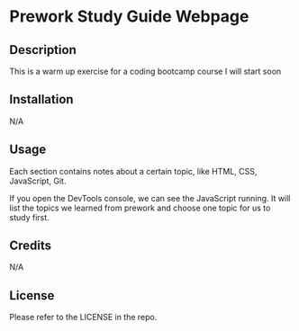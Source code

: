 # Prework Study Guide Webpage

## Description

This is a warm up exercise for a coding bootcamp course I will start soon

## Installation

N/A

## Usage

Each section contains notes about a certain topic, like HTML, CSS, JavaScript, Git. 

If you open the DevTools console, we can see the JavaScript running. It will list the topics we learned from prework and choose one topic for us to study first.

## Credits

N/A

## License

Please refer to the LICENSE in the repo.